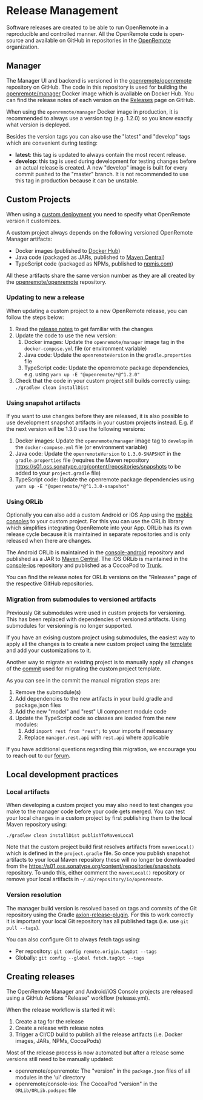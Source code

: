 # Release Management

Software releases are created to be able to run OpenRemote in a reproducible and controlled manner.
All the OpenRemote code is open-source and available on GitHub in repositories in the [OpenRemote](https://github.com/openremote/) organization.

## Manager

The Manager UI and backend is versioned in the [openremote/openremote](https://github.com/openremote/openremote) repository on GitHub. 
The code in this repository is used for building the [openremote/manager](https://hub.docker.com/r/openremote/manager) Docker image which is available on Docker Hub.
You can find the release notes of each version on the [Releases](https://github.com/openremote/openremote/releases) page on GitHub.

When using the `openremote/manager` Docker image in production, it is recommended to always use a version tag (e.g. 1.2.0) so you know exactly what version is deployed.

Besides the version tags you can also use the "latest" and "develop" tags which are convenient during testing:

* **latest**: this tag is updated to always contain the most recent release.
* **develop**: this tag is used during development for testing changes before an actual release is created. A new "develop" image is built for every commit pushed to the "master" branch. It is not recommended to use this tag in production because it can be unstable.

## Custom Projects

When using a [custom deployment](custom-deployment) you need to specify what OpenRemote version it customizes.

A custom project always depends on the following versioned OpenRemote Manager artifacts:

* Docker images (published to [Docker Hub](https://hub.docker.com/u/openremote))
* Java code (packaged as JARs, published to [Maven Central](https://search.maven.org/search?q=g:io.openremote))
* TypeScript code (packaged as NPMs, published to [npmjs.com](https://www.npmjs.com/settings/openremote/packages))

All these artifacts share the same version number as they are all created by the [openremote/openremote](https://github.com/openremote/openremote) repository.

### Updating to new a release

When updating a custom project to a new OpenRemote release, you can follow the steps below:

1. Read the [release notes](https://github.com/openremote/openremote/releases) to get familiar with the changes
2. Update the code to use the new version:
   1. Docker images: Update the `openremote/manager` image tag in the `docker-compose.yml` file (or environment variable)
   2. Java code: Update the `openremoteVersion` in the `gradle.properties` file
   3. TypeScript code: Update the openremote package dependencies, e.g. using `yarn up -E "@openremote/*@^1.2.0"`
3. Check that the code in your custom project still builds correctly using: `./gradlew clean installDist`

### Using snapshot artifacts

If you want to use changes before they are released, it is also possible to use development snapshot artifacts in your custom projects instead.
E.g. if the next version will be 1.3.0 use the following versions:

1. Docker images: Update the `openremote/manager` image tag to `develop` in the `docker-compose.yml` file (or environment variable)
2. Java code: Update the `openremoteVersion` to `1.3.0-SNAPSHOT` in the `gradle.properties` file (requires the Maven repository https://s01.oss.sonatype.org/content/repositories/snapshots to be added to your `project.gradle` file)
3. TypeScript code: Update the openremote package dependencies using `yarn up -E "@openremote/*@^1.3.0-snapshot"`

### Using ORLib

Optionally you can also add a custom Android or iOS App using the [mobile consoles](../../developer-guide/working-on-the-mobile-consoles) to your custom project.
For this you can use the ORLib library which simplifies integrating OpenRemote into your App.
ORLib has its own release cycle because it is maintained in separate repositories and is only released when there are changes.

The Android ORLib is maintained in the [console-android](https://github.com/openremote/console-android) repository and published as a JAR to [Maven Central](https://search.maven.org/artifact/io.openremote/orlib).
The iOS ORLib is maintained in the [console-ios](https://github.com/openremote/console-ios) repository and published as a CocoaPod to [Trunk](https://cocoapods.org/pods/orlib).

You can find the release notes for ORLib versions on the "Releases" page of the respective GitHub repositories.

### Migration from submodules to versioned artifacts

Previously Git submodules were used in custom projects for versioning.
This has been replaced with dependencies of versioned artifacts.
Using submodules for versioning is no longer supported.

If you have an exising custom project using submodules, the easiest way to apply all the changes is to create a new custom project using the [template](https://github.com/openremote/custom-project) and add your customizations to it.

Another way to migrate an existing project is to manually apply all changes of the [commit](https://github.com/openremote/custom-project/commit/6f4870c3ae81c7eb00c5b283afe0240790e8b1e6) used for migrating the custom project template.

As you can see in the commit the manual migration steps are:

1. Remove the submodule(s)
2. Add dependencies to the new artifacts in your build.gradle and package.json files
3. Add the new "model" and "rest" UI component module code
4. Update the TypeScript code so classes are loaded from the new modules:
   1. Add `import rest from "rest";` to your imports if necessary
   2. Replace `manager.rest.api` with `rest.api` where applicable

If you have additional questions regarding this migration, we encourage you to reach out to our [forum](https://forum.openremote.io/).

## Local development practices

### Local artifacts

When developing a custom project you may also need to test changes you make to the manager code before your code gets merged.
You can test your local changes in a custom project by first publishing them to the local Maven repository using:

`./gradlew clean installDist publishToMavenLocal`

Note that the custom project build first resolves artifacts from `mavenLocal()` which is defined in the `project.gradle` file.
So once you publish snapshot artifacts to your local Maven repository these will no longer be downloaded from the https://s01.oss.sonatype.org/content/repositories/snapshots repository.
To undo this, either comment the `mavenLocal()` repository or remove your local artifacts in `~/.m2/repository/io/openremote`.

### Version resolution

The manager build version is resolved based on tags and commits of the Git repository using the Gradle [axion-release-plugin](https://axion-release-plugin.readthedocs.io/en/latest/).
For this to work correctly it is important your local Git repository has all published tags (i.e. use `git pull --tags`).

You can also configure Git to always fetch tags using:

* Per repository: `git config remote.origin.tagOpt --tags`
* Globally: `git config --global fetch.tagOpt --tags`

## Creating releases

The OpenRemote Manager and Android/iOS Console projects are released using a GitHub Actions "Release" workflow (release.yml).

When the release workflow is started it will:

1. Create a tag for the release
2. Create a release with release notes
3. Trigger a CI/CD build to publish all the release artifacts (i.e. Docker images, JARs, NPMs, CocoaPods)

Most of the release process is now automated but after a release some versions still need to be manually updated:

* openremote/openremote: The "version" in the `package.json` files of all modules in the 'ui' directory
* openremote/console-ios: The CocoaPod "version" in the `ORLib/ORLib.podspec` file
